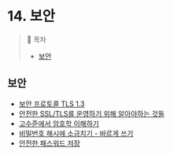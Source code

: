 # 14. 보안

> 📌 목차
> - [보안](#보안)

## 보안
- [보안 프로토콜 TLS 1.3](https://brunch.co.kr/@mobiinside/1482)
- [안전한 SSL/TLS를 운영하기 위해 알아야하는 것들](https://engineering.linecorp.com/ko/blog/best-practices-to-secure-your-ssl-tls/)
- [고수준에서 암호학 이해하기](https://gist.github.com/lifthrasiir/84a546e8fa080d843a93)
- [비밀번호 해시에 소금치기 - 바르게 쓰기](https://starplatina.tistory.com/entry/%EB%B9%84%EB%B0%80%EB%B2%88%ED%98%B8-%ED%95%B4%EC%8B%9C%EC%97%90-%EC%86%8C%EA%B8%88%EC%B9%98%EA%B8%B0-%EB%B0%94%EB%A5%B4%EA%B2%8C-%EC%93%B0%EA%B8%B0)
- [안전한 패스워드 저장](https://d2.naver.com/helloworld/318732)
